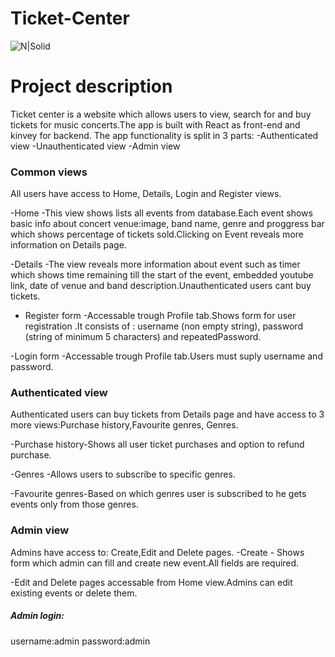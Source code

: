 # Ticket-Center

![N|Solid](https://furnesstradition.org.uk/wp-content/uploads/2015/03/ticket.jpg)

# Project description

Ticket center is a website which allows users to view, search for and buy tickets for music concerts.The app is built with React as front-end and kinvey for backend.
 The app functionality is split in 3 parts:
    -Authenticated view
    -Unauthenticated view
    -Admin view

### Common views

All users have access to Home, Details, Login and Register views.

-Home -This view shows lists all events from database.Each event shows basic info about concert venue:image, band name, genre and proggress bar which shows percentage of tickets sold.Clicking on Event reveals more information on Details page.

-Details -The view reveals more information about event such as timer which shows time remaining till the start of the event, embedded youtube link, date of venue and band description.Unauthenticated users cant buy tickets.

- Register form -Accessable trough Profile tab.Shows form for user registration .It consists of : username (non empty string), password (string of minimum 5 characters)
 and repeatedPassword.

-Login form -Accessable trough Profile tab.Users must suply username and password.

### Authenticated view

Authenticated users can buy tickets from Details page and have access to 3 more views:Purchase history,Favourite genres, Genres.

-Purchase history-Shows all user ticket purchases and option to refund purchase.

-Genres -Allows users to subscribe to specific genres.

-Favourite genres-Based on which genres user is subscribed to he gets events only from those genres.

### Admin view

Admins have access to: Create,Edit and Delete pages.
-Create - Shows form which admin can fill and create new event.All fields are required.

-Edit and Delete pages accessable from Home view.Admins can edit existing events or delete them.

##### Admin login:
username:admin
password:admin